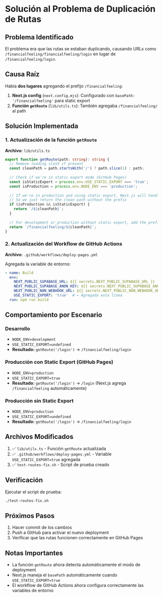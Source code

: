 # Solución al Problema de Duplicación de Rutas

## Problema Identificado

El problema era que las rutas se estaban duplicando, causando URLs como `/financialfeeling/financialfeeling/login` en lugar de `/financialfeeling/login`.

## Causa Raíz

Había **dos lugares** agregando el prefijo `/financialfeeling`:

1. **Next.js config** (`next.config.mjs`): Configurado con `basePath: '/financialfeeling'` para static export
2. **Función `getRoute`** (`lib/utils.ts`): También agregaba `/financialfeeling/` al path

## Solución Implementada

### 1. Actualización de la función `getRoute`

**Archivo:** `lib/utils.ts`

```typescript
export function getRoute(path: string): string {
  // Remove leading slash if present
  const cleanPath = path.startsWith('/') ? path.slice(1) : path;
  
  // Check if we're in static export mode (GitHub Pages)
  const isStaticExport = process.env.USE_STATIC_EXPORT === 'true';
  const isProduction = process.env.NODE_ENV === 'production';
  
  // If we're in production and using static export, Next.js will handle the basePath
  // So we just return the clean path without the prefix
  if (isProduction && isStaticExport) {
    return `/${cleanPath}`;
  }
  
  // For development or production without static export, add the prefix manually
  return `/financialfeeling/${cleanPath}`;
}
```

### 2. Actualización del Workflow de GitHub Actions

**Archivo:** `.github/workflows/deploy-pages.yml`

Agregada la variable de entorno:
```yaml
- name: Build
  env:
    NEXT_PUBLIC_SUPABASE_URL: ${{ secrets.NEXT_PUBLIC_SUPABASE_URL }}
    NEXT_PUBLIC_SUPABASE_ANON_KEY: ${{ secrets.NEXT_PUBLIC_SUPABASE_ANON_KEY }}
    NEXT_PUBLIC_N8N_WEBHOOK_URL: ${{ secrets.NEXT_PUBLIC_N8N_WEBHOOK_URL }}
    USE_STATIC_EXPORT: 'true'  # ← Agregada esta línea
  run: npm run build
```

## Comportamiento por Escenario

### Desarrollo
- `NODE_ENV=development`
- `USE_STATIC_EXPORT=undefined`
- **Resultado:** `getRoute('/login')` → `/financialfeeling/login`

### Producción con Static Export (GitHub Pages)
- `NODE_ENV=production`
- `USE_STATIC_EXPORT=true`
- **Resultado:** `getRoute('/login')` → `/login` (Next.js agrega `/financialfeeling` automáticamente)

### Producción sin Static Export
- `NODE_ENV=production`
- `USE_STATIC_EXPORT=undefined`
- **Resultado:** `getRoute('/login')` → `/financialfeeling/login`

## Archivos Modificados

1. ✅ `lib/utils.ts` - Función `getRoute` actualizada
2. ✅ `.github/workflows/deploy-pages.yml` - Variable `USE_STATIC_EXPORT=true` agregada
3. ✅ `test-routes-fix.sh` - Script de prueba creado

## Verificación

Ejecutar el script de prueba:
```bash
./test-routes-fix.sh
```

## Próximos Pasos

1. Hacer commit de los cambios
2. Push a GitHub para activar el nuevo deployment
3. Verificar que las rutas funcionen correctamente en GitHub Pages

## Notas Importantes

- La función `getRoute` ahora detecta automáticamente el modo de deployment
- Next.js maneja el `basePath` automáticamente cuando `USE_STATIC_EXPORT=true`
- El workflow de GitHub Actions ahora configura correctamente las variables de entorno 